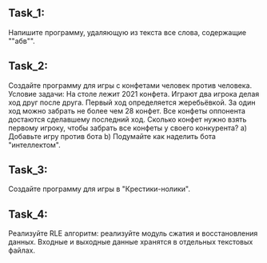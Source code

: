 ## Task_1:
Напишите программу, удаляющую из текста все слова, содержащие ""абв"".
## Task_2:
Создайте программу для игры с конфетами человек против человека.
Условие задачи: На столе лежит 2021 конфета. Играют два игрока делая ход друг после друга. Первый ход определяется жеребьёвкой. 
За один ход можно забрать не более чем 28 конфет. Все конфеты оппонента достаются сделавшему последний ход. 
Сколько конфет нужно взять первому игроку, чтобы забрать все конфеты у своего конкурента?
a) Добавьте игру против бота
b) Подумайте как наделить бота "интеллектом".
## Task_3:
Создайте программу для игры в "Крестики-нолики".
## Task_4:
Реализуйте RLE алгоритм: реализуйте модуль сжатия и восстановления данных.
Входные и выходные данные хранятся в отдельных текстовых файлах.
